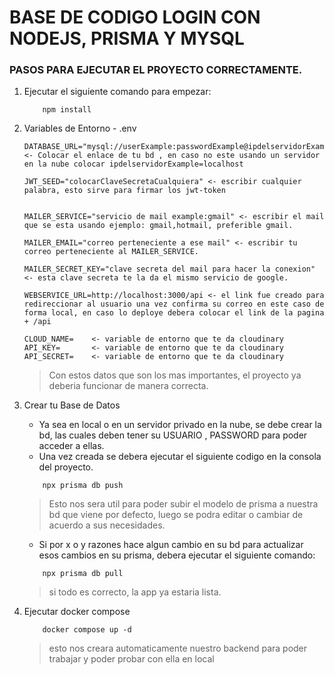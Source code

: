 # BASE DE CODIGO LOGIN CON NODEJS, PRISMA Y MYSQL

### PASOS PARA EJECUTAR EL PROYECTO CORRECTAMENTE.

1. Ejecutar el siguiente comando para empezar:
    ```
        npm install
    ```

2. Variables de Entorno - .env

    ```
    DATABASE_URL="mysql://userExample:passwordExample@ipdelservidorExample:3306/nombre_BD" <- Colocar el enlace de tu bd , en caso no este usando un servidor en la nube colocar ipdelservidorExample=localhost

    JWT_SEED="colocarClaveSecretaCualquiera" <- escribir cualquier palabra, esto sirve para firmar los jwt-token


    MAILER_SERVICE="servicio de mail example:gmail" <- escribir el mail que se esta usando ejemplo: gmail,hotmail, preferible gmail.  
    
    MAILER_EMAIL="correo perteneciente a ese mail" <- escribir tu correo perteneciente al MAILER_SERVICE.

    MAILER_SECRET_KEY="clave secreta del mail para hacer la conexion" <- esta clave secreta te la da el mismo servicio de google.

    WEBSERVICE_URL=http://localhost:3000/api <- el link fue creado para redireccionar al usuario una vez confirma su correo en este caso de forma local, en caso lo deploye debera colocar el link de la pagina + /api 

    CLOUD_NAME=    <- variable de entorno que te da cloudinary
    API_KEY=       <- variable de entorno que te da cloudinary
    API_SECRET=    <- variable de entorno que te da cloudinary
    ```
    > Con estos datos que son los mas importantes, el proyecto ya deberia funcionar de manera correcta.

    
3. Crear tu Base de Datos
    
    - Ya sea en local o en un servidor privado en la nube, se debe crear la bd, las cuales deben tener su USUARIO , PASSWORD para poder acceder a ellas.
    - Una vez creada se debera ejecutar el siguiente codigo en la consola del proyecto.
    ```
        npx prisma db push
    ```
    > Esto nos sera util para poder subir el modelo de prisma a nuestra bd que viene por defecto, luego se podra editar o cambiar de acuerdo a sus necesidades.

    - Si por x o y razones hace algun cambio en su bd para actualizar esos cambios en su prisma, debera ejecutar el siguiente comando:
    ```
        npx prisma db pull
    ```
    > si todo es correcto, la app ya estaria lista.

4. Ejecutar docker compose

    ```
        docker compose up -d 
    ```
    > esto nos creara automaticamente nuestro backend para poder trabajar y poder probar con ella en local